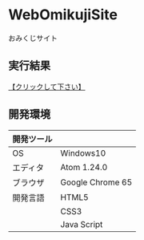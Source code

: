 # WebOmikujiSite
おみくじサイト  

## 実行結果
[【クリックして下さい】](https://xekid78.github.io/WebOmikujiSite/)
  
## 開発環境
| 開発ツール |  |
|:-|:-|
| OS | Windows10 |
| エディタ | Atom 1.24.0 |
| ブラウザ | Google Chrome 65 |
| 開発言語 | HTML5 |
| | CSS3 |
| | Java Script |
